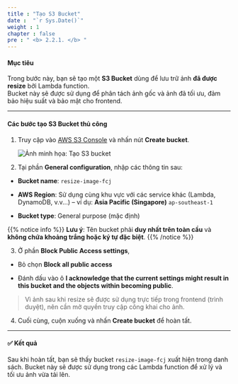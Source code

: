 ```yaml
---
title : "Tạo S3 Bucket"
date :  "`r Sys.Date()`" 
weight : 1 
chapter : false
pre : " <b> 2.2.1. </b> "
---
```



#### Mục tiêu

Trong bước này, bạn sẽ tạo một **S3 Bucket** dùng để lưu trữ ảnh **đã được resize** bởi Lambda function.  
Bucket này sẽ được sử dụng để phân tách ảnh gốc và ảnh đã tối ưu, đảm bảo hiệu suất và bảo mật cho frontend.

---

#### Các bước tạo S3 Bucket thủ công

1. Truy cập vào [AWS S3 Console](https://s3.console.aws.amazon.com/s3/) và nhấn nút **Create bucket**.

   ![Ảnh minh họa: Tạo S3 bucket](images/s3-create-bucket-button.png)

2. Tại phần **General configuration**, nhập các thông tin sau:

- **Bucket name**: `resize-image-fcj`

- **AWS Region**: Sử dụng cùng khu vực với các service khác (Lambda, DynamoDB, v.v...) – ví dụ: **Asia Pacific (Singapore)** `ap-southeast-1`

- **Bucket type**: General purpose (mặc định)

{{% notice info %}}
**Lưu ý**: Tên bucket phải **duy nhất trên toàn cầu** và **không chứa khoảng trắng hoặc ký tự đặc biệt**.
{{% /notice %}}

3. Ở phần **Block Public Access settings**,

- Bỏ chọn **Block all public access**

- Đánh dấu vào ô **I acknowledge that the current settings might result in this bucket and the objects within becoming public**.

> Vì ảnh sau khi resize sẽ được sử dụng trực tiếp trong frontend (trình duyệt), nên cần mở quyền truy cập công khai cho ảnh.

4. Cuối cùng, cuộn xuống và nhấn **Create bucket** để hoàn tất.

---

#### ✅ Kết quả

Sau khi hoàn tất, bạn sẽ thấy bucket `resize-image-fcj` xuất hiện trong danh sách. Bucket này sẽ được sử dụng trong các Lambda function để xử lý và tối ưu ảnh vừa tải lên.

